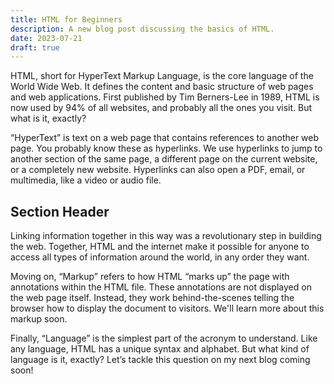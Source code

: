 ```yaml
---
title: HTML for Beginners
description: A new blog post discussing the basics of HTML.
date: 2023-07-21
draft: true
---
```

HTML, short for HyperText Markup Language, is the core language of the World Wide Web. It defines the content and basic structure of web pages and web applications. First published by Tim Berners-Lee in 1989, HTML is now used by 94% of all websites, and probably all the ones you visit. But what is it, exactly?

“HyperText” is text on a web page that contains references to another web page. You probably know these as hyperlinks. We use hyperlinks to jump to another section of the same page, a different page on the current website, or a completely new website. Hyperlinks can also open a PDF, email, or multimedia, like a video or audio file.

## Section Header

Linking information together in this way was a revolutionary step in building the web. Together, HTML and the internet make it possible for anyone to access all types of information around the world, in any order they want.

Moving on, “Markup” refers to how HTML “marks up” the page with annotations within the HTML file. These annotations are not displayed on the web page itself. Instead, they work behind-the-scenes telling the browser how to display the document to visitors. We'll learn more about this markup soon.

Finally, “Language” is the simplest part of the acronym to understand. Like any language, HTML has a unique syntax and alphabet. But what kind of language is it, exactly? Let’s tackle this question on my next blog coming soon!